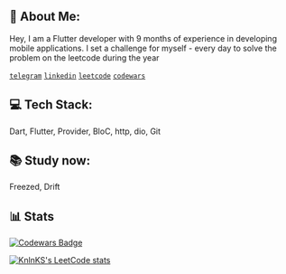 <!---
brntsv/brntsv is a ✨ special ✨ repository because its `README.md` (this file) appears on your GitHub profile.
You can click the Preview link to take a look at your changes.
--->
## 👋 About Me:
Hey, I am a Flutter developer with 9 months of experience in developing mobile applications. I set a challenge for myself - every day to solve the problem on the leetcode during the year

[`telegram`](https://t.me/nbrntsv) [`linkedin`](https://www.linkedin.com/in/brntsv/) [`leetcode`](https://leetcode.com/brntsv/) [`codewars`](https://www.codewars.com/users/brntsv)

## 💻 Tech Stack:
Dart, Flutter, Provider, BloC, http, dio, Git

## 📚 Study now:
Freezed, Drift

## 📊 Stats
[![Codewars Badge](https://www.codewars.com/users/brntsv/badges/large)](https://www.codewars.com/users/brntsv)

[![KnlnKS's LeetCode stats](https://leetcode-stats-six.vercel.app/api?username=brntsv)](https://github.com/brntsv/github-readme)




<!-- | [![KnlnKS's LeetCode stats](https://leetcode-stats-six.vercel.app/api?username=brntsv)](https://github.com/brntsv/github-readme)         | [![GitHub Streak](https://github-readme-streak-stats.herokuapp.com?user=brntsv&theme=icegray&hide_border=true&date_format=M%20j%5B%2C%20Y%5D)](https://git.io/streak-stats)        | 
| ------------ | ------------- | -->






